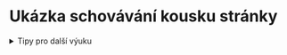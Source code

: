 # Ukázka schovávání kousku stránky

<details><summary>Tipy pro další výuku</summary><p markdown="1">

1. Co se stane po spuštění? 

<pre><code class="language-blocks">
po kliknutí na @greenFlag
nastav [jmeno_hrace v] na [Karel]
změň [jmeno_hrace v] o (1)
</code></pre>

</p></details>


